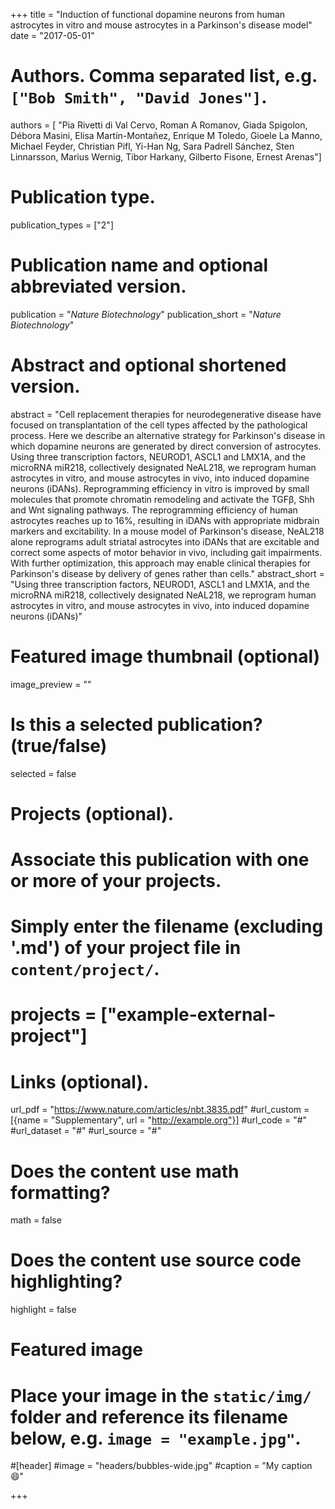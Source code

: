 +++
title = "Induction of functional dopamine neurons from human astrocytes in vitro and mouse astrocytes in a Parkinson's disease model"
date = "2017-05-01"

# Authors. Comma separated list, e.g. `["Bob Smith", "David Jones"]`.
authors = [ "Pia Rivetti di Val Cervo, Roman A Romanov, Giada Spigolon, Débora Masini, Elisa Martín-Montañez, Enrique M Toledo, Gioele La Manno, Michael Feyder, Christian Pifl, Yi-Han Ng, Sara Padrell Sánchez, Sten Linnarsson, Marius Wernig, Tibor Harkany, Gilberto Fisone, Ernest Arenas"]

# Publication type.
publication_types = ["2"]

# Publication name and optional abbreviated version.
publication = "*Nature Biotechnology*"
publication_short = "*Nature Biotechnology*"

# Abstract and optional shortened version.
abstract = "Cell replacement therapies for neurodegenerative disease have focused on transplantation of the cell types affected by the pathological process. Here we describe an alternative strategy for Parkinson's disease in which dopamine neurons are generated by direct conversion of astrocytes. Using three transcription factors, NEUROD1, ASCL1 and LMX1A, and the microRNA miR218, collectively designated NeAL218, we reprogram human astrocytes in vitro, and mouse astrocytes in vivo, into induced dopamine neurons (iDANs). Reprogramming efficiency in vitro is improved by small molecules that promote chromatin remodeling and activate the TGFβ, Shh and Wnt signaling pathways. The reprogramming efficiency of human astrocytes reaches up to 16%, resulting in iDANs with appropriate midbrain markers and excitability. In a mouse model of Parkinson's disease, NeAL218 alone reprograms adult striatal astrocytes into iDANs that are excitable and correct some aspects of motor behavior in vivo, including gait impairments. With further optimization, this approach may enable clinical therapies for Parkinson's disease by delivery of genes rather than cells."
abstract_short = "Using three transcription factors, NEUROD1, ASCL1 and LMX1A, and the microRNA miR218, collectively designated NeAL218, we reprogram human astrocytes in vitro, and mouse astrocytes in vivo, into induced dopamine neurons (iDANs)"

# Featured image thumbnail (optional)
image_preview = ""

# Is this a selected publication? (true/false)
selected = false

# Projects (optional).
#   Associate this publication with one or more of your projects.
#   Simply enter the filename (excluding '.md') of your project file in `content/project/`.
# projects = ["example-external-project"]

# Links (optional).
url_pdf = "https://www.nature.com/articles/nbt.3835.pdf"
#url_custom = [{name = "Supplementary", url = "http://example.org"}]
#url_code = "#"
#url_dataset = "#"
#url_source = "#"


# Does the content use math formatting?
math = false

# Does the content use source code highlighting?
highlight = false

# Featured image
# Place your image in the `static/img/` folder and reference its filename below, e.g. `image = "example.jpg"`.
#[header]
#image = "headers/bubbles-wide.jpg"
#caption = "My caption :smile:"

+++
